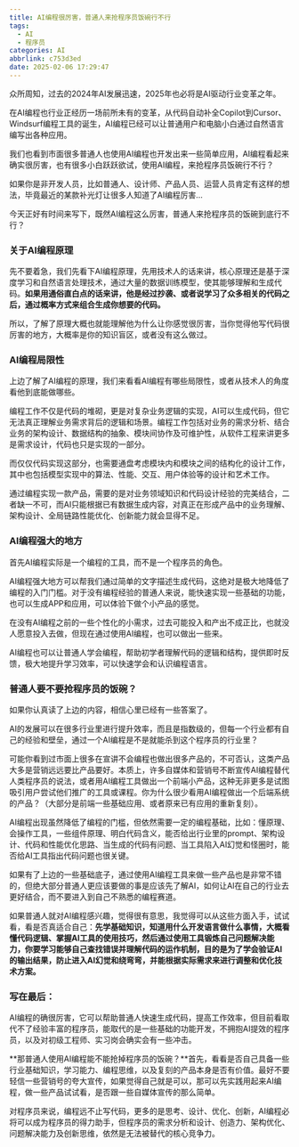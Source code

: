 ```yaml
---
title: AI编程很厉害，普通人来抢程序员饭碗行不行
tags:
  - AI
  - 程序员
categories: AI
abbrlink: c753d3ed
date: 2025-02-06 17:29:47
---
```


众所周知，过去的2024年AI发展迅速，2025年也必将是AI驱动行业变革之年。

在AI编程也行业正经历一场前所未有的变革，从代码自动补全Copilot到Cursor、Windsurf编程工具的诞生，AI编程已经可以让普通用户和电脑小白通过自然语言编写出各种应用。

我们也看到市面很多普通人也使用AI编程也开发出来一些简单应用，AI编程看起来确实很厉害，也有很多小白跃跃欲试，使用AI编程，来抢程序员饭碗行不行？

如果你是非开发人员，比如普通人、设计师、产品人员、运营人员肯定有这样的想法，毕竟最近的某款补光灯让很多人知道了AI编程厉害…

今天正好有时间来写下，既然AI编程这么厉害，普通人来抢程序员的饭碗到底行不行？

 

### 关于AI编程原理

 

先不要着急，我们先看下AI编程原理，先用技术人的话来讲，核心原理还是基于深度学习和自然语言处理技术，通过大量的数据训练模型，使其能够理解和生成代码。**如果用通俗直白点的话来讲，他是经过抄袭、或者说学习了众多相关的代码之后，通过概率方式来组合生成你想要的代码。**

所以，了解了原理大概也就能理解他为什么让你感觉很厉害，当你觉得他写代码很厉害的地方，大概率是你的知识盲区，或者没有这么做过。

 

### AI编程局限性

 

上边了解了AI编程的原理，我们来看看AI编程有哪些局限性，或者从技术人的角度看他到底能做哪些。

编程工作不仅是代码的堆砌，更是对复杂业务逻辑的实现，AI可以生成代码，但它无法真正理解业务需求背后的逻辑和场景。编程工作包括对业务的需求分析、结合业务的架构设计、数据结构的抽象、模块间协作及可维护性，从软件工程来讲更多是需求设计，代码也只是实现的一部分。

而仅仅代码实现这部分，也需要通盘考虑模块内和模块之间的结构化的设计工作，其中也包括模型实现中的算法、性能、交互、用户体验等的设计和艺术工作。

通过编程实现一款产品，需要的是对业务领域知识和代码设计经验的完美结合，二者缺一不可，而AI只能根据已有数据生成内容，对真正在形成产品中的业务理解、架构设计、全局链路性能优化、创新能力就会显得不足。

 

### AI编程强大的地方

 

首先AI编程实际是一个编程的工具，而不是一个程序员的角色。

AI编程强大地方可以帮我们通过简单的文字描述生成代码，这绝对是极大地降低了编程的入门门槛。对于没有编程经验的普通人来说，能快速实现一些基础的功能，也可以生成APP和应用，可以体验下做个小产品的感觉。

在没有AI编程之前的一些个性化的小需求，过去可能投入和产出不成正比，也就没人愿意投入去做，但现在通过使用AI编程，也可以做出一些来。

AI编程也可以让普通人学会编程，帮助初学者理解代码的逻辑和结构，提供即时反馈，极大地提升学习效率，可以快速学会和认识编程语言。

 

### 普通人要不要抢程序员的饭碗？

 

如果你认真读了上边的内容，相信心里已经有一些答案了。

AI的发展可以在很多行业里进行提升效率，而且是指数级的，但每一个行业都有自己的经验和壁垒，通过一个AI编程是不是就能杀到这个程序员的行业里？

可能你看到过市面上很多在宣讲不会编程也做出很多产品的，不可否认，这类产品大多是营销远远要比产品要好。本质上，许多自媒体和营销号不断宣传AI编程替代人类程序员的说法，或者用AI编程工具做出一个前端小产品，这种无非更多是试图吸引用户尝试他们推广的工具或课程。你为什么很少看用AI编程做出一个后端系统的产品？（大部分是前端一些基础应用、或者原来已有应用的重新复刻）。

AI编程出现虽然降低了编程的门槛，但依然需要一定的编程基础，比如：懂原理、会操作工具，一些组件原理、明白代码含义，能否给出行业里的prompt、架构设计、代码和性能优化思路、当生成的代码有问题、当工具陷入AI幻觉和怪圈时，能否给AI工具指出代码问题也很关键。

如果有了上边的一些基础底子，通过使用AI编程工具来做一些产品也是非常不错的，但绝大部分普通人更应该要做的事是应该先了解AI，如何让AI在自己的行业去更好结合，而不要进入到自己不熟悉的编程赛道。

如果普通人就对AI编程感兴趣，觉得很有意思，我觉得可以从这些方面入手，试试看，看是否真适合自己：**先学基础知识，知道用什么开发语言做什么事情，大概看懂代码逻辑、掌握AI工具的使用技巧，然后通过使用工具锻炼自己问题解决能力，你要学习能够自己查找错误并理解代码的运作机制，目的是为了学会验证AI的输出结果，防止进入AI幻觉和绕弯弯，并能根据实际需求来进行调整和优化技术方案。**

 

### 写在最后：



AI编程的确很厉害，它可以帮助普通人快速生成代码，提高工作效率，但目前看取代不了经验丰富的程序员，能取代的是一些基础的功能开发，不拥抱AI提效的程序员，以及对初级工程师、实习岗会确实会有一些冲击。

**那普通人使用AI编程能不能抢掉程序员的饭碗？**首先，看看是否自己具备一些行业基础知识，学习能力、编程思维，以及复刻的产品本身是否有价值。最好不要轻信一些营销号的夸大宣传，如果觉得自己就是可以，那可以先实践用起来AI编程，做一些产品试试看，是否跟一些自媒体宣传的那么简单。

对程序员来说，编程远不止写代码，更多的是思考、设计、优化、创新，AI编程必将可以成为程序员的得力助手，但程序员的需求分析和设计、创造力、架构优化、问题解决能力及创新思维，依然是无法被替代的核心竞争力。

